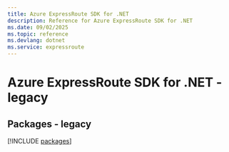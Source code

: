 ```yaml
---
title: Azure ExpressRoute SDK for .NET
description: Reference for Azure ExpressRoute SDK for .NET
ms.date: 09/02/2025
ms.topic: reference
ms.devlang: dotnet
ms.service: expressroute
---
```

# Azure ExpressRoute SDK for .NET - legacy
## Packages - legacy
[!INCLUDE [packages](expressroute-index.md)]